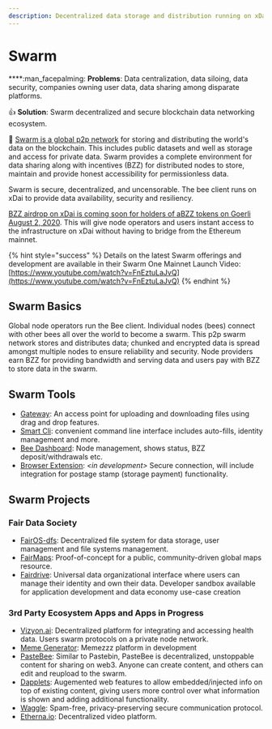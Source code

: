 ```yaml
---
description: Decentralized data storage and distribution running on xDai
---
```


# Swarm

****:man\_facepalming: **Problems**: Data centralization, data siloing, data security, companies owning user data, data sharing among disparate platforms.

:thumbsup: **Solution**: Swarm decentralized and secure blockchain data networking ecosystem.

:bee: [Swarm is a global p2p network](https://www.ethswarm.org) for storing and distributing the world's data on the blockchain. This includes public datasets and well as storage and access for private data. Swarm provides a complete environment for data sharing along with incentives (BZZ) for distributed nodes to store, maintain and provide honest accessibility for permissionless data.&#x20;

Swarm is secure, decentralized, and uncensorable. The bee client runs on xDai to provide data availability, security and resiliency.&#x20;

[BZZ airdrop on xDai is coming soon for holders of aBZZ tokens on Goerli ](https://medium.com/ethereum-swarm/swarm-airdrop-is-finishing-on-21-june-2021-important-notice-to-all-participants-6a58f29017a2)[August 2, 2020](https://medium.com/ethereum-swarm/swarm-airdrop-is-finishing-on-21-june-2021-important-notice-to-all-participants-6a58f29017a2). This will give node operators and users instant access to the infrastructure on xDai without having to bridge from the Ethereum mainnet.

{% hint style="success" %}
Details on the latest Swarm offerings and development are available in their Swarm One Mainnet Launch Video: [https://www.youtube.com/watch?v=FnEztuLaJvQ](https://www.youtube.com/watch?v=FnEztuLaJvQ)
{% endhint %}

## Swarm Basics

Global node operators run the Bee client. Individual nodes (bees) connect with other bees all over the world to become a swarm. This p2p swarm network stores and distributes data; chunked and encrypted data is spread amongst multiple nodes to ensure reliability and security. Node providers earn BZZ for providing bandwidth and serving data and users pay with BZZ to store data in the swarm.

## Swarm Tools

* [Gateway](https://github.com/ethersphere/gateway): An access point for uploading and downloading files using drag and drop features.
* [Smart Cli](https://github.com/ethersphere/swarm-cli): convenient command line interface includes auto-fills, identity management and more.
* [Bee Dashboard](https://github.com/ethersphere/bee-dashboard): Node management, shows status, BZZ deposit/withdrawals etc.
* [Browser Extension](https://github.com/ethersphere/swarm-extension): _\<in development>_ Secure connection, will include integration for postage stamp (storage payment) functionality.

## Swarm Projects

### Fair Data Society

* [FairOS-dfs](https://github.com/fairDataSociety/fairOS-dfs): Decentralized file system for data storage, user management and file systems management.
* [FairMaps](https://github.com/fairDataSociety/fairMaps): Proof-of-concept for a public, community-driven global maps resource.
* [Fairdrive](https://github.com/fairDataSociety/Fairdrive): Universal data organizational interface where users can manage their identity and own their data. Developer sandbox available for application development and data economy use-case creation

### 3rd Party Ecosystem Apps and Apps in Progress

* [Vizyon.ai](https://vizyon.ai/en/): Decentralized platform for integrating and accessing health data. Users swarm protocols on a private node network.
* [Meme Generator](https://youtu.be/FnEztuLaJvQ?t=4771): Memezzz platform in development
* [PasteBee](https://pastebee.com):  Similar to Pastebin, PasteBee is decentralized, unstoppable content for sharing on web3. Anyone can create content, and others can edit and reupload to the swarm.&#x20;
* [Dapplets](https://dapplets.org): Augemented web features to allow embedded/injected info on top of existing content, giving users more control over what information is shown and adding additional functionality.
* [Waggle](https://github.com/WaggleMail/waggledocs): Spam-free, privacy-preserving secure communication protocol.
* [Etherna.io](https://etherna.io): Decentralized video platform.

&#x20;







